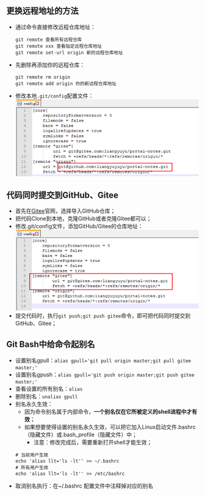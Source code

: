 ## 更换远程地址的方法
* 通过命令直接修改远程仓库地址：
    ```shell
    git remote 查看所有远程仓库
    git remote xxx 查看指定远程仓库地址
    git remote set-url origin 新的远程仓库地址
    ```
* 先删除再添加你的远程仓库：
    ```shell
    git remote rm origin
    git remote add origin 你的新远程仓库地址
    ```
* 修改本地`.git/config`配置文件：
    <div align="left">
        <img src="./images/config文件中修改远程仓库.png" width="600" alt="图片不存在" title="config文件中修改远程仓库" />
    </div>


## 代码同时提交到GitHub、Gitee
* 首先在[Gitee](https://gitee.com/)官网，选择导入GitHub仓库；
* 把代码Clone到本地，克隆GitHub或者克隆Gitee都可以；
* 修改.git/config文件，添加GitHub/Gitee的仓库地址：
    <div align="left">
        <img src="./images/添加Gitee远程仓库.png" width="600" alt="图片不存在" title="添加Gitee远程仓库" />
    </div>
* 提交代码时，执行`git push;git push gitee`命令，即可把代码同时提交到GitHub、Gitee；

## Git Bash中给命令起别名
* 设置别名gpull：`alias gpull='git pull origin master;git pull gitee master;'`
* 设置别名gpush：`alias gpull='git push origin master;git push gitee master;'`
* 查看设置的所有别名：`alias`
* 删除别名：`unalias gpull`
* 别名永久生效：
    * 因为命令别名属于内部命令，**一个别名仅在它所被定义的shell进程中才有效**；
    * 如果想要使得设置的别名永久生效，可以把它加入Linux启动文件.bashrc（隐藏文件）或.bash_profile（隐藏文件）中；
        * 注意：修改完成后，需要重新打开shell才能生效；
    ```shell
    # 当前用户生效
    echo 'alias llt='ls -lt'' >> ~/.bashrc
    # 所有用户生效
    echo 'alias llt='ls -lt'' >> /etc/bashrc
    ```
* 取消别名执行：在~/.bashrc 配置文件中注释掉对应的别名